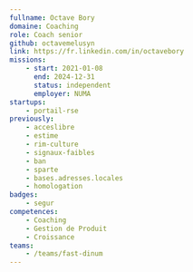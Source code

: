 ```yaml
---
fullname: Octave Bory
domaine: Coaching
role: Coach senior
github: octavemelusyn
link: https://fr.linkedin.com/in/octavebory
missions:
    - start: 2021-01-08
      end: 2024-12-31
      status: independent
      employer: NUMA
startups:
    - portail-rse
previously:
    - acceslibre
    - estime
    - rim-culture
    - signaux-faibles
    - ban
    - sparte
    - bases.adresses.locales
    - homologation
badges:
    - segur
competences:
    - Coaching
    - Gestion de Produit
    - Croissance
teams:
    - /teams/fast-dinum
---
```

